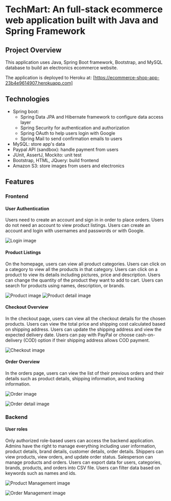 # TechMart: An full-stack ecommerce web application built with Java and Spring Framework

## Project Overview
This application uses Java, Spring Boot framework, Bootstrap, and MySQL database to build an electronics ecommerce website.

The application is deployed to Heroku at: [https://ecommerce-shop-app-23b4e9614907.herokuapp.com]

## Technologies
- Spring boot: 
  - Spring Data JPA and Hibernate framework to configure data access layer
  - Spring Security for authentication and authorization
  - Spring OAuth to help users login with Google
  - Spring Mail to send confirmation emails to users
- MySQL: store app's data
- Paypal API (sandbox): handle payment from users
- JUnit, AssertJ, Mockito: unit test
- Bootstrap, HTML, JQuery: build frontend
- Amazon S3: store images from users and electronics

## Features

### Frontend

#### User Authentication
Users need to create an account and sign in in order to place orders. Users do not need an account to view product listings. Users can create an account and login with usernames and passwords or with Google. 

![Login image](EcommerceCommon/screenshots/login.png)


#### Product Listings
On the homepage, users can view all product categories. Users can click on a category to view all the products in that category. Users can click on a product to view its details including pictures, price and description. Users can change the quantity of the product they want to add to cart. Users can search for products using names, description, or brands.

![Product image](EcommerceCommon/screenshots/products.png) ![Product detail image](EcommerceCommon/screenshots/product-detail.png) 

#### Checkout Overview
In the checkout page, users can view all the checkout details for the chosen products. Users can view the total price and shipping cost calculated based on shipping address. Users can update the shipping address and view the expected delivery date. Users can pay with PayPal or choose cash-on-delivery (COD) option if their shipping address allows COD payment. 

![Checkout image](EcommerceCommon/screenshots/checkout.png)

#### Order Overview
In the orders page, users can view the list of their previous orders and their details such as product details, shipping information, and tracking information. 

![Order image](EcommerceCommon/screenshots/order.png)


![Order detail image](EcommerceCommon/screenshots/order-detail.png)

### Backend

#### User roles
Only authorized role-based users can access the backend application. Admins have the right to manage everything including user information, product details, brand details, customer details, order details. Shippers can view products, view orders, and update order status. Salesperson can manage products and orders. Users can export data for users, categories, brands, products, and orders into CSV file. Users can filter data based on keywords such as names and ids. 

![Product Management image](EcommerceCommon/screenshots/product-manage.png)


![Order Management image](EcommerceCommon/screenshots/order-manage.png)